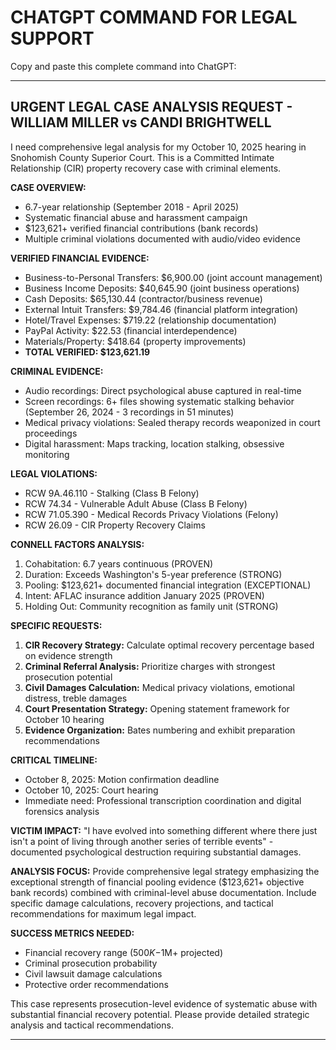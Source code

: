# CHATGPT COMMAND FOR LEGAL SUPPORT

Copy and paste this complete command into ChatGPT:

---

## URGENT LEGAL CASE ANALYSIS REQUEST - WILLIAM MILLER vs CANDI BRIGHTWELL

I need comprehensive legal analysis for my October 10, 2025 hearing in Snohomish County Superior Court. This is a Committed Intimate Relationship (CIR) property recovery case with criminal elements.

**CASE OVERVIEW:**

- 6.7-year relationship (September 2018 - April 2025)
- Systematic financial abuse and harassment campaign
- $123,621+ verified financial contributions (bank records)
- Multiple criminal violations documented with audio/video evidence

**VERIFIED FINANCIAL EVIDENCE:**

- Business-to-Personal Transfers: $6,900.00 (joint account management)
- Business Income Deposits: $40,645.90 (joint business operations)
- Cash Deposits: $65,130.44 (contractor/business revenue)
- External Intuit Transfers: $9,784.46 (financial platform integration)
- Hotel/Travel Expenses: $719.22 (relationship documentation)
- PayPal Activity: $22.53 (financial interdependence)
- Materials/Property: $418.64 (property improvements)
- **TOTAL VERIFIED: $123,621.19**

**CRIMINAL EVIDENCE:**

- Audio recordings: Direct psychological abuse captured in real-time
- Screen recordings: 6+ files showing systematic stalking behavior (September 26, 2024 - 3 recordings in 51 minutes)
- Medical privacy violations: Sealed therapy records weaponized in court proceedings
- Digital harassment: Maps tracking, location stalking, obsessive monitoring

**LEGAL VIOLATIONS:**

- RCW 9A.46.110 - Stalking (Class B Felony)
- RCW 74.34 - Vulnerable Adult Abuse (Class B Felony)
- RCW 71.05.390 - Medical Records Privacy Violations (Felony)
- RCW 26.09 - CIR Property Recovery Claims

**CONNELL FACTORS ANALYSIS:**

1. Cohabitation: 6.7 years continuous (PROVEN)
2. Duration: Exceeds Washington's 5-year preference (STRONG)
3. Pooling: $123,621+ documented financial integration (EXCEPTIONAL)
4. Intent: AFLAC insurance addition January 2025 (PROVEN)
5. Holding Out: Community recognition as family unit (STRONG)

**SPECIFIC REQUESTS:**

1. **CIR Recovery Strategy:** Calculate optimal recovery percentage based on evidence strength
2. **Criminal Referral Analysis:** Prioritize charges with strongest prosecution potential
3. **Civil Damages Calculation:** Medical privacy violations, emotional distress, treble damages
4. **Court Presentation Strategy:** Opening statement framework for October 10 hearing
5. **Evidence Organization:** Bates numbering and exhibit preparation recommendations

**CRITICAL TIMELINE:**

- October 8, 2025: Motion confirmation deadline
- October 10, 2025: Court hearing
- Immediate need: Professional transcription coordination and digital forensics analysis

**VICTIM IMPACT:**
"I have evolved into something different where there just isn't a point of living through another series of terrible events" - documented psychological destruction requiring substantial damages.

**ANALYSIS FOCUS:**
Provide comprehensive legal strategy emphasizing the exceptional strength of financial pooling evidence ($123,621+ objective bank records) combined with criminal-level abuse documentation. Include specific damage calculations, recovery projections, and tactical recommendations for maximum legal impact.

**SUCCESS METRICS NEEDED:**

- Financial recovery range ($500K-$1M+ projected)
- Criminal prosecution probability
- Civil lawsuit damage calculations
- Protective order recommendations

This case represents prosecution-level evidence of systematic abuse with substantial financial recovery potential. Please provide detailed strategic analysis and tactical recommendations.

---
